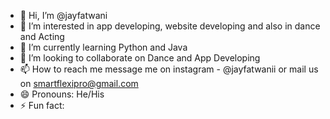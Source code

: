 - 👋 Hi, I’m @jayfatwani 
- 👀 I’m interested in app developing, website developing and also in dance and Acting  
- 🌱 I’m currently learning Python and Java 
- 💞️ I’m looking to collaborate on Dance and App Developing
- 📫 How to reach me message me on instagram - @jayfatwanii or mail us on smartflexipro@gmail.com 
- 😄 Pronouns: He/His
- ⚡ Fun fact: 

<!---
jayfatwani/jayfatwani is a ✨ special ✨ repository because its `README.md` (this file) appears on your GitHub profile.
You can click the Preview link to take a look at your changes.
--->

